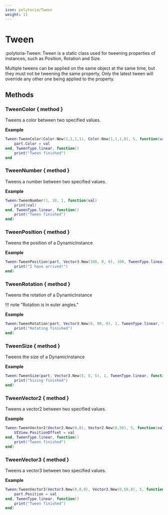 ```yaml
---
icon: polytoria/Tween
weight: 11
---
```


# Tween

:polytoria-Tween: Tween is a static class used for tweening properties of instances, such as Position, Rotation and Size.

Multiple tweens can be applied on the same object at the same time, but they must not be tweening the same property, Only the latest tween will override any other one being applied to the property.

## Methods

### TweenColor { method }
Tweens a color between two specified values.

**Example**
```lua
Tween:TweenColor(Color.New(1,1,1,1), Color.New(1,1,1,0), 5, function(val)
    part.Color = val
end, TweenType.linear, function()
    print("Tween finished")
end
```

### TweenNumber { method }
Tweens a number between two specified values.

**Example**
```lua
Tween:TweenNumber(1, 10, 1, function(val)
    print(val)
end, TweenType.linear, function()
    print("Tween finished")
end)
```

### TweenPosition { method }
Tweens the position of a DynamicInstance

**Example**
```lua
Tween:TweenPosition(part, Vector3.New(100, 0, 0), 100, TweenType.linear, function()
    print("I have arrived!")
end)
```

### TweenRotation { method }
Tweens the rotation of a DynamicInstance

<div data-search-exclude markdown>
!!! note "Rotation is in euler angles."
</div>

**Example**
```lua
Tween:TweenRotation(part, Vector3.New(0, 90, 0), 1, TweenType.linear, function()
    print("Rotating finished")
end)
```

### TweenSize { method }
Tweens the size of a DynamicInstance

**Example**
```lua
Tween:TweenSize(part, Vector3.New(5, 5, 5), 1, TweenType.linear, function()
    print("Sizing finished")
end)
```

### TweenVector2 { method }
Tweens a vector2 between two specified values.

**Example**
```lua
Tween:TweenVector2(Vector2.New(0,0), Vector2.New(0,50), 5, function(val)
    UIView.PositionOffset = val
end, TweenType.linear, function()
    print("Tween finished")
end)
```

### TweenVector3 { method }
Tweens a vector3 between two specified values.

**Example**
```lua
Tween:TweenVector3(Vector3.New(0,0,0), Vector3.New(0,50,0), 5, function(val)
    part.Position = val
end, TweenType.linear, function()
    print("Tween finished")
end)
```